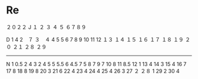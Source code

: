 # Re
２０２２
J
１
２
３
４
５
６７８９

D
1 4
2　７
３　４
4 5
5
6
7
8
9
10
11
12
１３
１４
１５
１６
１７
１８
１９
２０
２１
２８
２９












-----------------------------------------------------------------------------------------------------
N
1 0.5
2 4
3 2
4 5
5 5.5
6 4.5
7 5
8 7
9 7
10 8
11 8.5
12 1
13 4
14 3
15 4
16 7
17 8
18 8
19 8
20 3
21 6
22 4
23 4
24 4
25 4
26 3
27 ２
２８ 1
29 2
30 4
